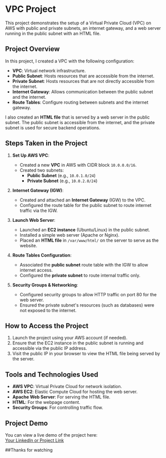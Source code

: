 # VPC Project

This project demonstrates the setup of a Virtual Private Cloud (VPC) on AWS with public and private subnets, an internet gateway, and a web server running in the public subnet with an HTML file.

## Project Overview

In this project, I created a VPC with the following configuration:
- **VPC**: Virtual network infrastructure.
- **Public Subnet**: Hosts resources that are accessible from the internet.
- **Private Subnet**: Hosts resources that are not directly accessible from the internet.
- **Internet Gateway**: Allows communication between the public subnet and the internet.
- **Route Tables**: Configure routing between subnets and the internet gateway.

I also created an **HTML file** that is served by a web server in the public subnet. The public subnet is accessible from the internet, and the private subnet is used for secure backend operations.

## Steps Taken in the Project

1. **Set Up AWS VPC**:
   - Created a new **VPC** in AWS with CIDR block `10.0.0.0/16`.
   - Created two subnets:
     - **Public Subnet** (e.g., `10.0.1.0/24`)
     - **Private Subnet** (e.g., `10.0.2.0/24`)

2. **Internet Gateway (IGW)**:
   - Created and attached an **Internet Gateway** (IGW) to the VPC.
   - Configured the route table for the public subnet to route internet traffic via the IGW.

3. **Launch Web Server**:
   - Launched an **EC2 instance** (Ubuntu/Linux) in the public subnet.
   - Installed a simple web server (Apache or Nginx).
   - Placed an **HTML file** in `/var/www/html/` on the server to serve as the website.

4. **Route Tables Configuration**:
   - Associated the **public subnet** route table with the IGW to allow internet access.
   - Configured the **private subnet** to route internal traffic only.

5. **Security Groups & Networking**:
   - Configured security groups to allow HTTP traffic on port 80 for the web server.
   - Ensured the private subnet's resources (such as databases) were not exposed to the internet.

## How to Access the Project

1. Launch the project using your AWS account (if needed).
2. Ensure that the EC2 instance in the public subnet is running and accessible via the public IP address.
3. Visit the public IP in your browser to view the HTML file being served by the server.

## Tools and Technologies Used

- **AWS VPC**: Virtual Private Cloud for network isolation.
- **AWS EC2**: Elastic Compute Cloud for hosting the web server.
- **Apache Web Server**: For serving the HTML file.
- **HTML**: For the webpage content.
- **Security Groups**: For controlling traffic flow.

## Project Demo

You can view a live demo of the project here:  
[Your LinkedIn or Project Link](https://www.linkedin.com)

##Thanks for watching 
